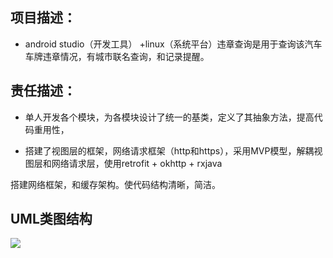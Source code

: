 
## 项目描述： ##

- android studio（开发工具） +linux（系统平台）违章查询是用于查询该汽车车牌违章情况，有城市联名查询，和记录提醒。


## 责任描述： ##

- 单人开发各个模块，为各模块设计了统一的基类，定义了其抽象方法，提高代码重用性，

- 搭建了视图层的框架，网络请求框架（http和https），采用MVP模型，解耦视图层和网络请求层，使用retrofit + okhttp + rxjava

搭建网络框架，和缓存架构。使代码结构清晰，简洁。

## UML类图结构 ##

![](http://i.imgur.com/zCkPCbh.png)